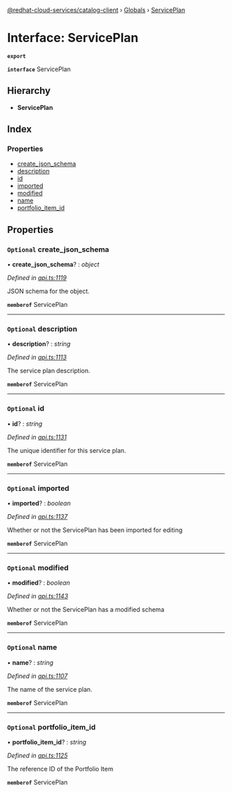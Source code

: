[@redhat-cloud-services/catalog-client](../README.md) › [Globals](../globals.md) › [ServicePlan](serviceplan.md)

# Interface: ServicePlan

**`export`** 

**`interface`** ServicePlan

## Hierarchy

* **ServicePlan**

## Index

### Properties

* [create_json_schema](serviceplan.md#optional-create_json_schema)
* [description](serviceplan.md#optional-description)
* [id](serviceplan.md#optional-id)
* [imported](serviceplan.md#optional-imported)
* [modified](serviceplan.md#optional-modified)
* [name](serviceplan.md#optional-name)
* [portfolio_item_id](serviceplan.md#optional-portfolio_item_id)

## Properties

### `Optional` create_json_schema

• **create_json_schema**? : *object*

*Defined in [api.ts:1119](https://github.com/RedHatInsights/javascript-clients/blob/master/packages/catalog/api.ts#L1119)*

JSON schema for the object.

**`memberof`** ServicePlan

___

### `Optional` description

• **description**? : *string*

*Defined in [api.ts:1113](https://github.com/RedHatInsights/javascript-clients/blob/master/packages/catalog/api.ts#L1113)*

The service plan description.

**`memberof`** ServicePlan

___

### `Optional` id

• **id**? : *string*

*Defined in [api.ts:1131](https://github.com/RedHatInsights/javascript-clients/blob/master/packages/catalog/api.ts#L1131)*

The unique identifier for this service plan.

**`memberof`** ServicePlan

___

### `Optional` imported

• **imported**? : *boolean*

*Defined in [api.ts:1137](https://github.com/RedHatInsights/javascript-clients/blob/master/packages/catalog/api.ts#L1137)*

Whether or not the ServicePlan has been imported for editing

**`memberof`** ServicePlan

___

### `Optional` modified

• **modified**? : *boolean*

*Defined in [api.ts:1143](https://github.com/RedHatInsights/javascript-clients/blob/master/packages/catalog/api.ts#L1143)*

Whether or not the ServicePlan has a modified schema

**`memberof`** ServicePlan

___

### `Optional` name

• **name**? : *string*

*Defined in [api.ts:1107](https://github.com/RedHatInsights/javascript-clients/blob/master/packages/catalog/api.ts#L1107)*

The name of the service plan.

**`memberof`** ServicePlan

___

### `Optional` portfolio_item_id

• **portfolio_item_id**? : *string*

*Defined in [api.ts:1125](https://github.com/RedHatInsights/javascript-clients/blob/master/packages/catalog/api.ts#L1125)*

The reference ID of the Portfolio Item

**`memberof`** ServicePlan
